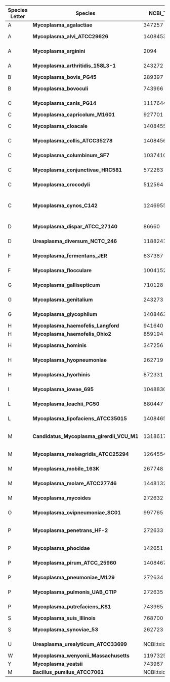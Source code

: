 |Species Letter|Species|NCBI_Tax_ID|GenBank Archive ID|Version Date|Sample Purity|Host/Origin|Tissue|Further description|Reference/Resource|PFAM|COG|KEGG|RAST|
|---|---|---|---|---|---|---|---|---|---|---|---|---|---|
|A|__Mycoplasma_agalactiae__|347257|GCF_000063605.1|01.jun.2016|Monoisolate|Mammals|Skin|mammary glands|https://gold.jgi.doe.gov/project?id=Gp0000139|Yes|Yes|Yes|Yes|
|A|__Mycoplasma_alvi_ATCC29626__|1408453|GCA_000701785.1|NA|NA|Mammals|Intestine|Reproductive Tract|https://www.microbiologyresearch.org/content/journal/ijsem/10.1099/00207713-27-2-86|Yes|Yes|Yes|
|A|__Mycoplasma_arginini__|2094|GCF_001547975.1|02.feb.2020|Monoisolate|Mammals|Respiratory system|blood, mammary glands|https://www.ncbi.nlm.nih.gov/pubmed/1520790|Yes|Yes|Yes|Yes|
|A|__Mycoplasma_arthritidis_158L3-1__|243272|GCF_000020065.1|10.feb.2015|Monoisolate|Mammals|Reproductive Tract||http://genomesonline.org/cgi-bin/GOLD/bin/GOLDCards.cgi?goldstamp=Gi00388|Yes|Yes|Yes|Yes|
|B|__Mycoplasma_bovis_PG45__|289397|GCA_000183385.1|01.jun.2016|Monoisolate|Mammals|Skin|mammary gland|https://www.ncbi.nlm.nih.gov/pubmed/21134966|Yes|Yes|Yes|Yes|
|B|__Mycoplasma_bovoculi__|743966|GCA_000524555.1|01.jun.2016|Monoisolate|Mammals|Respiratory system||https://www.ncbi.nlm.nih.gov/pubmed/24558249|Yes|Yes|Yes|Yes|
|C|__Mycoplasma_canis_PG14__|1117644|GCA_000258925.1|01.jun.2016|Monoisolate|Mammals|Respiratory system|or urogenitals|https://www.ncbi.nlm.nih.gov/pubmed/19201110|Yes|Yes|Yes|Yes|
|C|__Mycoplasma_capricolum_M1601__|927701|GCF_000192395.2|17.jan.2018|Monoisolate|Mammals|Skin|mammary gland|https://www.ncbi.nlm.nih.gov/pubmed/21994928|Yes|Yes|Yes|Yes|
|C|__Mycoplasma_cloacale__|1408455|GCA_003269445.1|13.jul.2018|Monoisolate|Avians|Urinary system|Causes egginfertility in waterfowl|https://mra.asm.org/content/7/12/e00939-18|Yes|Yes|Yes|Yes|
|C|__Mycoplasma_collis_ATCC35278__|1408456|GCA_000701825.1|NA|NA|Mammals|Respiratory system|Nasal||Yes|Yes|Yes|
|C|__Mycoplasma_columbinum_SF7__|1037410|GCF_000222995.1|06.aug.2014|Monoisolate|Avians|Respiratory system||https://www.ncbi.nlm.nih.gov/pubmed/23599295|Yes|Yes|Yes|Yes|
|C|__Mycoplasma_conjunctivae_HRC581__|572263|GCA_000026765.1|03.mar.2020|Monoisolate|Mammals|Ocular|ocular infection in caprinae||Yes|Yes|Yes|Yes|
|C|__Mycoplasma_crocodyli__|512564|GCF_000025845.1|05.feb.2020|Monoisolate|Reptiles|Respiratory system||https://www.ncbi.nlm.nih.gov/pubmed/21460083|Yes|Yes|Yes|Yes|
|C|__Mycoplasma_cynos_C142__|1246955|GCA_000328725.1|31.may.2016|Monoisolate|Mammals|Respiratory system|Isolated from the tracheal wash of a dog in the United States.|https://mra.asm.org/content/1/1/e00196-12|Yes|Yes|Yes|Yes|
|D|__Mycoplasma_dispar_ATCC_27140__|86660|GCA_000941075.1|01.jun.2016|Monoisolate|Mammals|Respiratory system||https://www.ncbi.nlm.nih.gov/pubmed/30533671|Yes|Yes|Yes|Yes|
|D|__Ureaplasma_diversum_NCTC_246__|1188241|GCA_000731915.1|01.jun.2016|Monoisolate|Mammals|Reproductive Tract||https://services.cbib.u-bordeaux.fr/molligen4/#!/stats/5cf9009ed1b1aacae9778621|Yes|Yes|Yes|
|F|__Mycoplasma_fermentans_JER__|637387|GCA_000148625.1|01.jun.2016|Monoisolate|Mammals|Reproductive Tract||https://www.ncbi.nlm.nih.gov/pubmed/21109561|Yes|Yes|Yes|Yes|
|F|__Mycoplasma_flocculare__|1004152|GCA_000367185.1|01.jun.2016|Monoisolate|Mammals|Respiratory system||https://www.ncbi.nlm.nih.gov/pmc/articles/pmid/23497205/?tool=EBI|Yes|Yes|Yes|Yes|
|G|__Mycoplasma_gallisepticum__|710128|GCF_000025365.1|09.Feb.2020|Monoisolate|Avians|Respiratory system||https://www.ncbi.nlm.nih.gov/pubmed/20123709|Yes|Yes|Yes|Yes|
|G|__Mycoplasma_genitalium__|243273|GCA_000027325.1|01.jun.2016|Monoisolate|Mammals|Reproductive Tract|Skin in general|https://www.ncbi.nlm.nih.gov/pubmed/7569993|Yes|Yes|Yes|Yes|
|G|__Mycoplasma_glycophilum__|1408463|GCA_000687855.1|01.jun.2016|Monoisolate|Avians|Reproductive Tract||http://genomesonline.org/cgi-bin/GOLD/bin/GOLDCards.cgi?goldstamp=Gi15345|Yes|Yes|Yes|Yes|
|H|__Mycoplasma_haemofelis_Langford__|941640|GCF_000200735.1|01.jun.2016|Monoisolate|Mammals|Blood||https://www.ncbi.nlm.nih.gov/pubmed/21317334|Yes|Yes|Yes|Yes|
|H|__Mycoplasma_haemofelis_Ohio2__|859194|GCA_000186985.3|01.jun.2016|Monoisolate|Mammals|Blood||https://www.ncbi.nlm.nih.gov/pubmed/21317328|Yes|Yes|Yes|Yes|
|H|__Mycoplasma_hominis__|347256|GCF_000085865.1|04.feb.2020|Monoisolate|Mammals|Urinary system||https://www.ncbi.nlm.nih.gov/pubmed/19816563|Yes|Yes|Yes|Yes|
|H|__Mycoplasma_hyopneumoniae__|262719|GCA_000008205.1|01.jun.2016|Monoisolate|Mammals|Respiratory system||https://www.ncbi.nlm.nih.gov/pubmed/16077101|Yes|Yes|Yes|Yes|
|H|__Mycoplasma_hyorhinis__|872331|GCA_000145705.1|04.aug.2014|Monoisolate|Mammals|Respiratory system||https://www.ncbi.nlm.nih.gov/pubmed/20802032|Yes|Yes|Yes|Yes|
|I|__Mycoplasma_iowae_695__|1048830|GCA_000227355.2|01.jun.2016|Monoisolate|Avians|Intestine|Unusual pathogen in turkeys|https://www.ncbi.nlm.nih.gov/pubmed/22207750|Yes|Yes|Yes|Yes|
|L|__Mycoplasma_leachii_PG50__|880447|GCA_000183365.1|01.jun.2016|Monoisolate|Mammals|Respiratory system|or Oral|https://www.ncbi.nlm.nih.gov/pubmed/22843585|Yes|Yes|Yes|Yes|
|L|__Mycoplasma_lipofaciens_ATCC35015__|1408465|GCA_000686585.1|NA|NA|Avians|Respiratory system||https://www.microbiologyresearch.org/content/journal/ijsem/10.1099/00207713-33-2-329|Yes|Yes|Yes||
|M|__Candidatus_Mycoplasma_girerdii_VCU_M1__|1318617|GCA_000770195.1|NA|MAG - Draft Genome|Mammals|Reproductive Tract|Oral, vertical transmitted|https://www.nature.com/articles/s41598-017-03821-7|Yes|Yes|Yes||
|M|__Mycoplasma_meleagridis_ATCC25294__|1264554|GCA_000969625.1|NA|NA|Avians|Reproductive Tract||https://pubmed.ncbi.nlm.nih.gov/25999574/|Yes|Yes|Yes||
|M|__Mycoplasma_mobile_163K__|267748|GCF_000008365.1|07.feb.2015|Monoisolate|Fish|Gills|Pathogen in freshwater fish|https://www.ncbi.nlm.nih.gov/pubmed/15289470|Yes|Yes|Yes|Yes|
|M|__Mycoplasma_molare_ATCC27746__|1448132|GCA_000622165.1|NA|NA|Mammals|Respiratory system|Oral||Yes|Yes|Yes||
|M|__Mycoplasma_mycoides__|272632|GCA_000011445.1|01.jun.2016|Monoisolate|Mammals|Respiratory system||https://www.ncbi.nlm.nih.gov/pubmed/14762060|Yes|Yes|Yes|Yes|
|O|__Mycoplasma_ovipneumoniae_SC01__|997765|GCA_000218525.2|01.jun.2016|Monoisolate|Mammals|Respiratory system||https://www.ncbi.nlm.nih.gov/pubmed/21742877|Yes|Yes|Yes|Yes|
|P|__Mycoplasma_penetrans_HF-2__|272633|GCA_000011225.1|31.may.2016|Monoisolate|Mammals|Intestine|Respiratory system,Reproductive Tract|https://academic.oup.com/nar/article/30/23/5293/1051875|Yes|Yes|Yes|Yes|
|P|__Mycoplasma_phocidae__|142651|GCA_003332325.1|23.jul.2018|Monoisolate|Mammals|Respiratory system||https://mra.asm.org/content/7/14/e01237-18|Yes|Yes|Yes|Yes|
|P|__Mycoplasma_pirum_ATCC_25960__|1408467|GCF_000685905.1|08.aug.2014|Monoisolate|Mammals|Respiratory system||http://genomesonline.org/cgi-bin/GOLD/bin/GOLDCards.cgi?goldstamp=Gi0051633|Yes|Yes|Yes|Yes|
|P|__Mycoplasma_pneumoniae_M129__|272634|GCA_000027345.1|04.aug.2014|Monoisolate|Mammals|Respiratory system||https://www.ncbi.nlm.nih.gov/pubmed/12466555|Yes|Yes|Yes|Yes|
|P|__Mycoplasma_pulmonis_UAB_CTIP__|272635|GCA_000195875.1|31.may.2016|Monoisolate|Mammals|Respiratory system||https://www.ncbi.nlm.nih.gov/pubmed/11353084|Yes|Yes|Yes|Yes|
|P|__Mycoplasma_putrefaciens_KS1__|743965|GCF_000224105.1|03.feb.2020|Monoisolate|Mammals|Skin|mammary glands, eyes, joints|https://www.ncbi.nlm.nih.gov/pubmed/21994925|Yes|Yes|Yes|Yes|
|S|__Mycoplasma_suis_Illinois__|768700|GCF_000179035.2|03.feb.2020|Monoisolate|Mammals|Blood||https://www.ncbi.nlm.nih.gov/pubmed/21317328|Yes|Yes|Yes|Yes|
|S|__Mycoplasma_synoviae_53__|262723|GCF_000008245.1|27.dec.2019|Monoisolate|Avians|Respiratory system||http://genomesonline.org/cgi-bin/GOLD/bin/GOLDCards.cgi?goldstamp=Gc00282|Yes|Yes|Yes|Yes|
|U|__Ureaplasma_urealyticum_ATCC33699__|NCBI:txid565575|GCA_000021265.1|04.aug.2014|Monoisolate|Mammals|Reproductive Tract|||Yes|Yes|Yes||
|W|__Mycoplasma_wenyonii_Massachusetts__|1197325|GCA_000277795.1|01.jun.2016|Monoisolate|Mammals|Blood||https://www.ncbi.nlm.nih.gov/pubmed/22965086|Yes|Yes|Yes|Yes|
|Y|__Mycoplasma_yeatsii__|743967|GCA_000875755.1|10.dec.2017|Monoisolate|Mammals|Skin|Ear|https://www.ncbi.nlm.nih.gov/pubmed/25908137|Yes|Yes|Yes|Yes|
|M|__Bacillus_pumilus_ATCC7061__|NCBI:txid536229|GCA_000172815.1||Monoisolate|Environmental|Soil|Outgroup|Yes|No|No|No|
